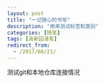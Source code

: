 ```yaml
---
layout: post
title: "一记随心的书写"
description: "用来测试标签和类别"
categories: [随笔]
tags: [高新园漫笔]
redirect_from:
  - /2017/08/21/
---
```

 测试git和本地仓库连接情况